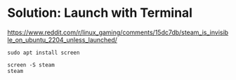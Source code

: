 # Solution: Launch with Terminal
https://www.reddit.com/r/linux_gaming/comments/15dc7db/steam_is_invisible_on_ubuntu_2204_unless_launched/

```
sudo apt install screen

screen -S steam
steam
```
